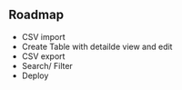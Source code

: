 ## Roadmap
- CSV import 
- Create Table with detailde view and edit
- CSV export
- Search/ Filter
- Deploy 
